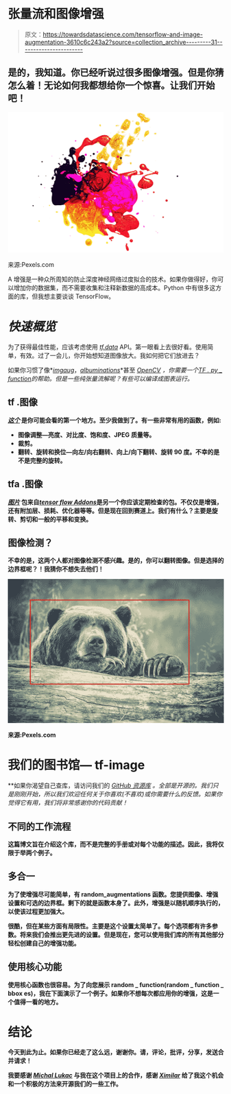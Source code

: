# 张量流和图像增强

> 原文：<https://towardsdatascience.com/tensorflow-and-image-augmentation-3610c6c243a2?source=collection_archive---------31----------------------->

## 是的，我知道。你已经听说过很多图像增强。但是你猜怎么着！无论如何我都想给你一个惊喜。让我们开始吧！

![](img/e56246ed920996eea32e9c609128ab3b.png)

来源:Pexels.com

A 增强是一种众所周知的防止深度神经网络过度拟合的技术。如果你做得好，你可以增加你的数据集，而不需要收集和注释新数据的高成本。Python 中有很多这方面的库，但我想主要谈谈 TensorFlow。

# *快速概览*

为了获得最佳性能，应该考虑使用 [*tf.data*](https://www.tensorflow.org/guide/data_performance) API。第一眼看上去很好看。使用简单，有效。过了一会儿，你开始想知道图像放大。我如何把它们放进去？

如果你习惯了像*[*imgaug*](https://imgaug.readthedocs.io/en/latest/)，[*albuminations*](https://github.com/albumentations-team/albumentations)*甚至 [*OpenCV*](https://opencv.org/) *，*你需要一个[*TF . py _ function*](https://www.tensorflow.org/api_docs/python/tf/py_function)的帮助。但是一些纯张量流解呢？有些可以编译成图表运行。**

## **tf .图像**

**[*这个*](https://www.tensorflow.org/api_docs/python/tf/image) 是你可能会看的第一个地方。至少我做到了。有一些非常有用的函数，例如:**

*   **图像调整—亮度、对比度、饱和度、JPEG 质量等。**
*   **裁剪。**
*   **翻转、旋转和换位—向左/向右翻转、向上/向下翻转、旋转 90 度。不幸的是不是完整的旋转。**

## **tfa .图像**

**[*图片*](https://www.tensorflow.org/addons/api_docs/python/tfa/image) 包来自[*tensor flow Addons*](https://www.tensorflow.org/addons)是另一个你应该定期检查的包。不仅仅是增强，还有附加层、损耗、优化器等等。但是现在回到赛道上。我们有什么？主要是旋转、剪切和一般的平移和变换。**

## **图像检测？**

**不幸的是，这两个人都对图像检测不感兴趣。是的，你可以翻转图像。但是选择的边界框呢？！我猜你不想失去他们！**

**![](img/ee4bb7382c75b728e74c610e255de003.png)**

**来源:Pexels.com**

# **我们的图书馆— tf-image**

**如果你渴望自己查库，请访问我们的 [*GitHub 资源库*](https://github.com/Ximilar-com/tf-image) *。*全部是开源的。我们只是刚刚开始，所以我们欢迎任何关于你喜欢(不喜欢)或你需要什么的反馈。如果你觉得它有用，我们将非常感谢你的代码贡献！**

## ****不同的工作流程****

**这篇博文旨在介绍这个库，而不是完整的手册或对每个功能的描述。因此，我将仅限于举两个例子。**

## **多合一**

**为了使增强尽可能简单，有 **random_augmentations** 函数。您提供图像、增强设置和可选的边界框。剩下的就是函数本身了。此外，增强是以随机顺序执行的，以使该过程更加强大。**

**很酷，但在某些方面有局限性。主要是这个设置太简单了。每个选项都有许多参数。将来我们会推出更先进的设置。但是现在，您可以使用我们库的所有其他部分轻松创建自己的增强功能。**

## **使用核心功能**

**使用核心函数也很容易。为了向您展示 random _ function(random _ function _ bbox es)，我在下面演示了一个例子。如果你不想每次都应用你的增强，这是一个值得一看的地方。**

# **结论**

**今天到此为止。如果你已经走了这么远，谢谢你。请，评论，批评，分享，发送合并请求！**

**我要感谢 [*Michal Lukac*](https://medium.com/@michallukac) 与我在这个项目上的合作，感谢 [*Ximilar*](https://www.ximilar.com/) 给了我这个机会和一个积极的方法来开源我们的一些工作。**